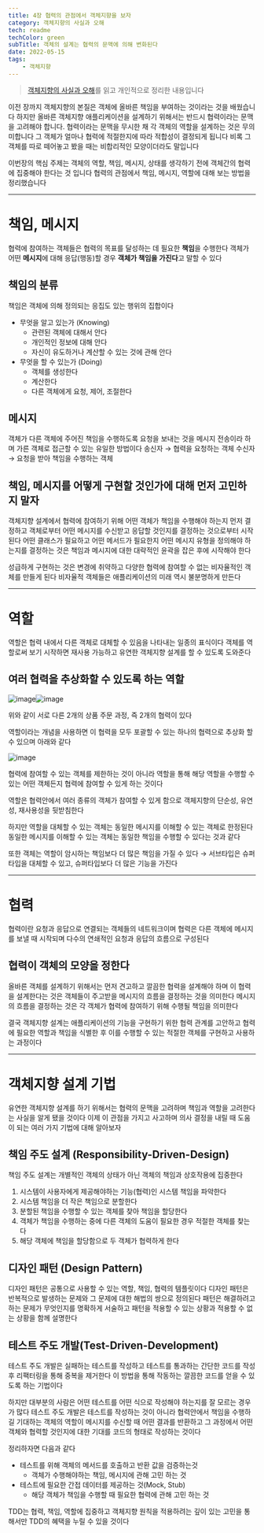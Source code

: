 ```yaml
---
title: 4장 협력의 관점에서 객체지향을 보자
category: 객체지향의 사실과 오해
tech: readme
techColor: green
subTitle: 객체의 설계는 협력의 문맥에 의해 변화된다
date: 2022-05-15
tags: 
	- 객체지향
---
```



> [객체지향의 사실과 오해](http://www.yes24.com/Product/Goods/18249021)를 읽고 개인적으로 정리한 내용입니다

  

이전 장까지 객체지향의 본질은 객체에 올바른 책임을 부여하는 것이라는 것을 배웠습니다
하지만 올바른 객체지향 애플리케이션을 설계하기 위해서는 반드시 협력이라는 문맥을 고려해야 합니다.
협력이라는 문맥을 무시한 채 각 객체의 역할을 설계하는 것은 무의미합니다
그 객체가 얼마나 협력에 적절한지에 따라 적합성이 결정되게 됩니다
비록 그 객체를 따로 떼어놓고 봤을 때는 비합리적인 모양이더라도 말입니다

  

이번장의 핵심 주제는 객체의 역할, 책임, 메시지, 상태를 생각하기 전에 객체간의 협력에 집중해야 한다는 것 입니다
협력의 관점에서 책임, 메시지, 역할에 대해 보는 방법을 정리했습니다

  

---

  

# 책임, 메시지

협력에 참여하는 객체들은 협력의 목표를 달성하는 데 필요한 **책임**을 수행한다
객체가 어떤 **메시지**에 대해 응답(행동)할 경우 **객체가 책임을 가진다**고 말할 수 있다

  

## 책임의 분류
책임은 객체에 의해 정의되는 응집도 있는 행위의 집합이다
-   무엇을 알고 있는가 (Knowing)
    -   관련된 객체에 대해서 안다
    -   개인적인 정보에 대해 안다
    -   자신이 유도하거나 계산할 수 있는 것에 관해 안다
-   무엇을 할 수 있는가 (Doing)
    -   객체를 생성한다
    -   계산한다
    -   다른 객체에게 요청, 제어, 조절한다

  

## 메시지
객체가 다른 객체에 주어진 책임을 수행하도록 요청을 보내는 것을 메시지 전송이라 하며
가른 객체로 접근할 수 있는 유일한 방법이다
송신자 → 협력을 요청하는 객체
수신자 → 요청을 받아 책임을 수행하는 객체

  

## 책임, 메시지를 어떻게 구현할 것인가에 대해 먼저 고민하지 말자
객체지향 설계에서 협력에 참여하기 위해 어떤 객체가 책임을 수행해야 하는지 먼저 결정하고
객체로부터 어떤 메시지를 수신받고 응답할 것인지를 결정하는 것으로부터 시작된다
어떤 클래스가 필요하고 어떤 메서드가 필요한지 어떤 메시지 유형을 정의해야 하는지를 결정하는 것은
책임과 메시지에 대한 대략적인 윤곽을 잡은 후에 시작해야 한다

  
성급하게 구현하는 것은 변경에 취약하고 다양한 협력에 참여할 수 없는 비자율적인 객체를 만들게 된다
비자율적 객체들은 애플리케이션의 미래 역시 불분명하게 만든다

  

---

  

# 역할
역할은 협력 내에서 다른 객체로 대체할 수 있음을 나타내는 일종의 표식이다
객체를 역할로써 보기 시작하면 재사용 가능하고 유연한 객체지향 설계를 할 수 있도록 도와준다

  

## 여러 협력을 추상화할 수 있도록 하는 역할

![image](https://user-images.githubusercontent.com/55491354/193440443-b5abcc87-9635-40c7-a718-00fffa60eb10.png)![image](https://user-images.githubusercontent.com/55491354/193440447-d00a6255-1b8b-405e-ab3d-88d3ed9f8d8e.png)

위와 같이 서로 다른 2개의 상품 주문 과정, 즉 2개의 협력이 있다

역할이라는 개념을 사용하면 이 협력을 모두 포괄할 수 있는 하나의 협력으로 추상화 할 수 있으며 아래와 같다

  

![image](https://user-images.githubusercontent.com/55491354/193440449-e2c6cc47-336c-46ee-badb-45f09ea3af66.png)

협력에 참여할 수 있는 객체를 제한하는 것이 아니라 역할을 통해 해당 역할을 수행할 수 있는 어떤 객체든지
협력에 참여할 수 있게 하는 것이다


역할은 협력안에서 여러 종류의 객체가 참여할 수 있게 함으로
객체지향의 단순성, 유연성, 재사용성을 뒷받침한다


하지만 역할을 대체할 수 있는 객체는 동일한 메시지를 이해할 수 있는 객체로 한정된다
동일한 메시지를 이해할 수 있는 객체는 동일한 책임을 수행할 수 있다는 것과 같다


또한 객체는 역할이 암시하는 책임보다 더 많은 책임을 가질 수 있다
→ 서브타입은 슈퍼타입을 대체할 수 있고, 슈퍼타입보다 더 많은 기능을 가진다

  


---
  

# 협력

협력이란 요청과 응답으로 연결되는 객체들의 네트워크이며
협력은 다른 객체에 메시지를 보낼 때 시작되며 다수의 연쇄적인 요청과 응답의 흐름으로 구성된다

  

## 협력이 객체의 모양을 정한다

올바른 객체를 설계하기 위해서는 먼저 견고하고 깔끔한 협력을 설계해야 하며
이 협력을 설계한다는 것은 객체들이 주고받을 메시지의 흐름을 결정하는 것을 의미한다
메시지의 흐름을 결정하는 것은 각 객체가 협력에 참여하기 위해 수행될 책임을 의미한다

  

결국 객체지향 설계는 애플리케이션의 기능을 구현하기 위한 협력 관계를 고안하고
협력에 필요한 역할과 책임을 식별한 후 이를 수행할 수 있는 적절한 객체를 구현하고 사용하는 과정이다

  

  
---


  

# 객체지향 설계 기법
유연한 객체지향 설계를 하기 위해서는 협력의 문맥을 고려하며 책임과 역할을 고려한다는 사실을 알게 됐을 것이다
이제 이 관점을 가지고 사고하며 의사 결정을 내릴 때 도움이 되는 여러 가지 기법에 대해 알아보자

  

## 책임 주도 설계 (Responsibility-Driven-Design)
책임 주도 설계는 개별적인 객체의 상태가 아닌 객체의 책임과 상호작용에 집중한다
1.  시스템이 사용자에게 제공해야하는 기능(협력)인 시스템 책임을 파악한다
2.  시스템 책임을 더 작은 책임으로 분할한다
3.  분할된 책임을 수행할 수 있는 객체를 찾아 책임을 할당한다
4.  객체가 책임을 수행하는 중에 다른 객체의 도움이 필요한 경우 적절한 객체를 찾는다
5.  해당 객체에 책임을 할당함으로 두 객체가 협력하게 한다
    

  

## 디자인 패턴 (Design Pattern)
디자인 패턴은 공통으로 사용할 수 있는 역할, 책임, 협력의 템플릿이다
디자인 패턴은 반복적으로 발생하는 문제와 그 문제에 대한 해법의 쌍으로 정의된다
패턴은 해결하려고 하는 문제가 무엇인지를 명확하게 서술하고 패턴을 적용할 수 있는 상황과 적용할 수 없는 상황을 함께 설명한다

  

## 테스트 주도 개발(Test-Driven-Development)
테스트 주도 개발은 실패하는 테스트를 작성하고 테스트를 통과하는 간단한 코드를 작성 후 리팩터링을 통해 중복을 제거한다
이 방법을 통해 작동하는 깔끔한 코드를 얻을 수 있도록 하는 기법이다


하지만 대부분의 사람은 어떤 테스트를 어떤 식으로 작성해야 하는지를 잘 모르는 경우가 많다
테스트 주도 개발은 테스트를 작성하는 것이 아니라
협력안에서 책임을 수행하길 기대하는 객체의 역할이 메시지를 수신할 때 어떤 결과를 반환하고 그 과정에서 어떤 객체와 협력할 것인지에 대한 기대를 코드의 형태로 작성하는 것이다

  

정리하자면 다음과 같다
-   테스트를 위해 객체의 메서드를 호출하고 반환 값을 검증하는것
    -   객체가 수행해야하는 책임, 메시지에 관해 고민 하는 것
-   테스트에 필요한 간접 데이터를 제공하는 것(Mock, Stub)
    -   해당 객체가 책임을 수행할 때 필요한 협력에 관해 고민 하는 것



TDD는 협력, 책임, 역할에 집중하고 객체지향 원칙을 적용하려는 깊이 있는 고민을 통해서만 TDD의 혜택을 누릴 수 있을 것이다